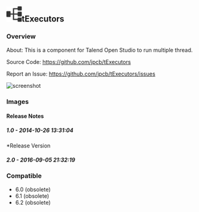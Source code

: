 ## <img src='./logo.jpg' width='40' height='40'>tExecutors

### Overview
About: This is a component for Talend Open Studio to run multiple thread.

Source Code:
https://github.com/jpcb/tExecutors

Report an Issue:
https://github.com/jpcb/tExecutors/issues


![screenshot](https://talendforge.org/exchange/tos/upload_tos/extension-1428/screenshot.jpg)
### Images




#### Release Notes

##### 1.0 - 2014-10-26 13:31:04
*Release Version
##### 2.0 - 2016-09-05 21:32:19

### Compatible
 -  6.0 (obsolete)
 -   6.1 (obsolete)
 -   6.2 (obsolete)